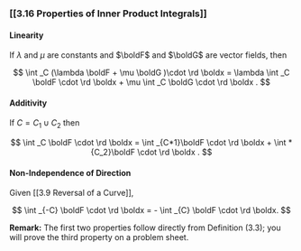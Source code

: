 ### [[3.16 Properties of Inner Product Integrals]]

#### Linearity

If $\lambda$ and $\mu$ are constants and $\boldF$ and $\boldG$ are vector fields, then

  $$ \int _C (\lambda \boldF + \mu \boldG )\cdot \rd \boldx = \lambda \int _C \boldF \cdot \rd \boldx + \mu \int _C \boldG \cdot \rd \boldx . $$


#### Additivity

If $C= C_1 \cup C_2$ then

$$ \int _C \boldF \cdot \rd \boldx = \int _{C*1}\boldF \cdot \rd \boldx + \int *{C_2}\boldF \cdot \rd \boldx . $$

#### Non-Independence of Direction

Given [[3.9 Reversal of a Curve]],

$$
\int _{-C} \boldF \cdot \rd \boldx
= - \int _{C} \boldF \cdot \rd \boldx.
$$

**Remark:** The first two properties follow directly from Definition (3.3); you will prove the third property on a problem sheet.
